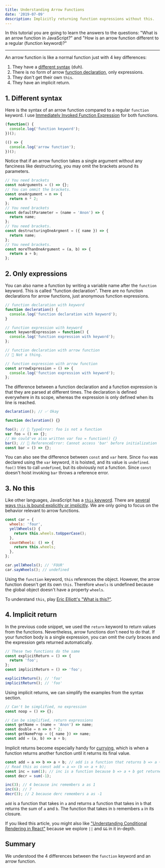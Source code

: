 ```yaml
---
title: Understanding Arrow Functions
date: '2019-07-09'
description: Implicitly returning function expressions without this.
---
```


In this tutorial you are going to learn the answers to the questions: "What is an arrow function in JavaScript?" and "How is an arrow function different to a regular (function keyword)?"

---

An arrow function is like a normal function just with 4 key differences:

1. They have a [different syntax](https://developer.mozilla.org/en-US/docs/Web/JavaScript/Reference/Functions/Arrow_functions) (duh).
2. There is no form of arrow [function declaration](https://developer.mozilla.org/en-US/docs/Web/JavaScript/Reference/Statements/function), only expressions.
3. They don't get their own `this`.
4. They have an implicit return.

## 1. Different syntax

Here is the syntax of an arrow function compared to a regular `function` keyword. I use [Immediately Invoked Function Expression](https://developer.mozilla.org/en-US/docs/Glossary/IIFE) for both functions.

```js
(function() {
  console.log('function keyword');
})();

(() => {
  console.log('arrow function');
})();
```

Notice that if an arrow function takes a single argument without any fanciness like destructuring, you may omit the brackets around its parameters.

```js
// You need brackets
const noArguments = () => {};
// You can ommit the brackets.
const oneArgument = n => {
  return n * 2;
};
// You need brackets
const defaultParameter = (name = 'Anon') => {
  return name;
};
// You need brackets.
const destructuringOneArgment = ({ name }) => {
  return name;
};
// You need brackets.
const moreThanOneArgument = (a, b) => {
  return a + b;
};
```

## 2. Only expressions

You can also name a function by writing a variable name after the `function` keyword. This is called "function declaration". There are no function declarations for arrow functions, just anonymous function expressions.

```js
// function declaration with keyword
function decleration() {
  console.log('function declaration with keyword');
}

// function expression with keyword
const keywordExpression = function() {
  console.log('function expression with keyword');
};

// function declaration with arrow function
// 🔴 Not a thing.

// function expression with arrow function
const arrowExpression = () => {
  console.log('function expression with keyword');
};
```

The difference between a function declaration and a function expression is that they are parsed at different times. The declaration is defined everywhere in its scope, whereas the expression is only defined when its line is reached.

```javascript
declaration(); // ✅ Okay

function decleration() {}

foo(); // 🔴 TypeError: foo is not a function
var foo = () => {};
// We could've also written var foo = function() {}
bar(); // 🔴 ReferenceError: Cannot access 'bar' before initialization
const bar = () => {};
```

You can also see the difference between `const` and `var` here. Since `foo` was declared using the `var` keyword, it is hoisted, and its value is `undefined`. `foo()` tries to call `undefined`, but its obviously not a function. Since `const` doesn't hoist invoking `bar` throws a reference error.

## 3. No this

Like other languages, JavaScript has a [`this` keyword](https://developer.mozilla.org/en-US/docs/Web/JavaScript/Reference/Operators/this). There are [several ways `this` is bound explicitly or implicitly](https://github.com/getify/You-Dont-Know-JS/blob/master/this%20%26%20object%20prototypes/ch1.md). We are only going to focus on the behavior relevant to arrow functions.

```js
const car = {
  wheels: 'four',
  yellWheels() {
    return this.wheels.toUpperCase();
  },
  countWheels: () => {
    return this.wheels;
  },
};

car.yellWheels(); // 'FOUR'
car.sayWheels(); // undefined
```

Using the `function` keyword, `this` references the object. However, the arrow function doesn't get its own `this`. Therefore `wheels` is undefined because the global object doesn't have a property `wheels`.

To understand `this`, play [Eric Elliott's "What is this?"](https://medium.com/javascript-scene/what-is-this-the-inner-workings-of-javascript-objects-d397bfa0708a).

## 4. Implicit return

In the previous code snippet, we used the `return` keyword to return values from the functions. Nevertheless, arrow functions don't need to do that. If your function body is a single expression, you can omit the curly braces and the expression gets returned automatically.

```js
// These two functions do the same
const explicitReturn = () => {
  return 'foo';
};
const implicitReturn = () => 'foo';

explicitReturn(); // 'foo'
implicitReturn(); // 'foo'
```

Using implicit returns, we can simplify the examples from the syntax section.

```js
// Can't be simplified, no expression
const noop = () => {};

// Can be simplified, return expressions
const getName = (name = 'Anon') => name;
const double = n => n * 2;
const getNameProp = ({ name }) => name;
const add = (a, b) => a + b;
```

Implicit returns become especially handy for [currying](https://en.wikipedia.org/wiki/Currying), which is when a function returns another function until it returns its final value.

```js
const add = a => b => a + b; // add is a function that returns b => a + b
// Read this as const add = a => (b => a + b);
const inc = sum(1); // inc is a function because b => a + b got returned
const decr = sum(-1);

inc(3); // 4 because inc remembers a as 1
inc(6); // 7
decr(3); // 2 because derc remembers a as -1
```

`add` is a function that takes in `a` and returns a function that takes in `b` that returns the sum of `a` and `b`. The function that takes in `b` remembers `a` in its closure.

If you liked this article, you might also like ["Understanding Conditional Rendering in React"](https://geromekevin.com/understanding-conditional-rendering-in-react/) because we explore `||` and `&&` in it in-depth.

## Summary

We understood the 4 differences between the `function` keyword and an arrow function.
